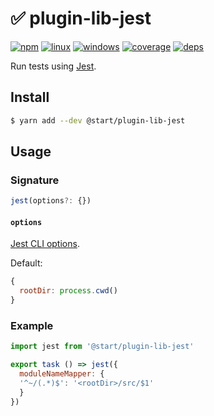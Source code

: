 # ✅ plugin-lib-jest

[![npm](https://img.shields.io/npm/v/@start/plugin-lib-jest.svg?style=flat-square)](https://www.npmjs.com/package/@start/plugin-lib-jest) [![linux](https://img.shields.io/travis/deepsweet/start/master.svg?label=linux&style=flat-square)](https://travis-ci.org/deepsweet/start) [![windows](https://img.shields.io/appveyor/ci/deepsweet/start/master.svg?label=windows&style=flat-square)](https://ci.appveyor.com/project/deepsweet/start) [![coverage](https://img.shields.io/codecov/c/github/deepsweet/start/master.svg?style=flat-square)](https://codecov.io/github/deepsweet/start) [![deps](https://david-dm.org/deepsweet/start.svg?path=packages/plugin-lib-jest&style=flat-square)](https://david-dm.org/deepsweet/start?path=packages/plugin-lib-jest)

Run tests using [Jest](https://facebook.github.io/jest/).

## Install

```sh
$ yarn add --dev @start/plugin-lib-jest
```

## Usage

### Signature

```ts
jest(options?: {})
```

#### `options`

[Jest CLI options](https://facebook.github.io/jest/docs/en/cli.html).

Default:

```js
{
  rootDir: process.cwd()
}
```

### Example

```js
import jest from '@start/plugin-lib-jest'

export task () => jest({
  moduleNameMapper: {
  '^~/(.*)$': '<rootDir>/src/$1'
  }
})
```
